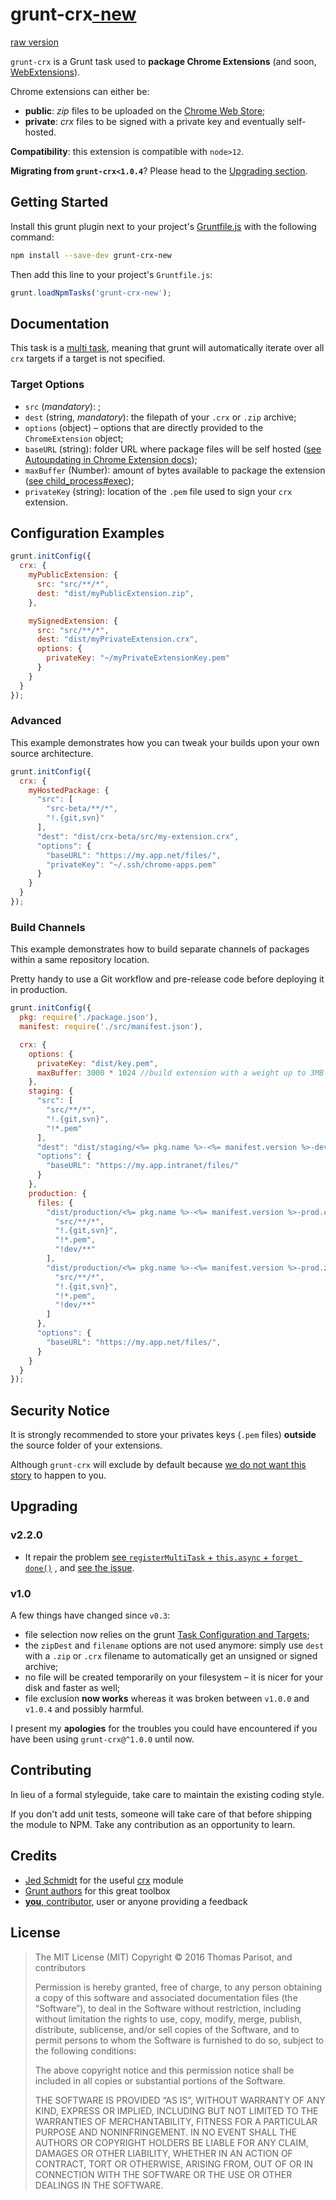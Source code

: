 # grunt-crx[-new](https://github.com/volnet/grunt-crx)

[raw version](http://travis-ci.org/oncletom/grunt-crx)

`grunt-crx` is a Grunt task used to **package Chrome Extensions** (and soon, [WebExtensions](https://developer.mozilla.org/en-US/Add-ons/WebExtensions)).

Chrome extensions can either be:

- **public**: *zip* files to be uploaded on the [Chrome Web Store](https://chrome.google.com/webstore/);
- **private**: *crx* files to be signed with a private key and eventually self-hosted.

**Compatibility**: this extension is compatible with `node>12`.

**Migrating from `grunt-crx<1.0.4`**? Please head to the [Upgrading section](#upgrading).

## Getting Started

Install this grunt plugin next to your project's [Gruntfile.js](http://gruntjs.com/sample-gruntfile) with the following command:

```bash
npm install --save-dev grunt-crx-new
```

Then add this line to your project's `Gruntfile.js`:

```javascript
grunt.loadNpmTasks('grunt-crx-new');
```

## Documentation

This task is a [multi task](http://gruntjs.com/creating-tasks#multi-tasks), meaning that grunt will automatically iterate over all `crx` targets if a target is not specified.

### Target Options

- `src` (*mandatory*): ;
- `dest` (string, *mandatory*): the filepath of your `.crx` or `.zip` archive;
- `options` (object) – options that are directly provided to the `ChromeExtension` object;
- `baseURL` (string): folder URL where package files will be self hosted ([see Autoupdating in Chrome Extension docs](https://developer.chrome.com/extensions/autoupdate));
- `maxBuffer` (Number): amount of bytes available to package the extension ([see child_process#exec](https://nodejs.org/docs/latest/api/child_process.html#child_process_child_process_exec_command_options_callback));
- `privateKey` (string): location of the `.pem` file used to sign your `crx` extension.

## Configuration Examples

```js
grunt.initConfig({
  crx: {
    myPublicExtension: {
      src: "src/**/*",
      dest: "dist/myPublicExtension.zip",
    },

    mySignedExtension: {
      src: "src/**/*",
      dest: "dist/myPrivateExtension.crx",
      options: {
        privateKey: "~/myPrivateExtensionKey.pem"
      }
    }
  }
});
```

### Advanced

This example demonstrates how you can tweak your builds upon your own
source architecture.

```js
grunt.initConfig({
  crx: {
    myHostedPackage: {
      "src": [
        "src-beta/**/*",
        "!.{git,svn}"
      ],
      "dest": "dist/crx-beta/src/my-extension.crx",
      "options": {
        "baseURL": "https://my.app.net/files/",
        "privateKey": "~/.ssh/chrome-apps.pem"
      }
    }
  }
});
```

### Build Channels

This example demonstrates how to build separate channels of packages
within a same repository location.

Pretty handy to use a Git workflow and pre-release code before deploying it
in production.

```js
grunt.initConfig({
  pkg: require('./package.json'),
  manifest: require('./src/manifest.json'),

  crx: {
    options: {
      privateKey: "dist/key.pem",
      maxBuffer: 3000 * 1024 //build extension with a weight up to 3MB
    },
    staging: {
      "src": [
        "src/**/*",
        "!.{git,svn}",
        "!*.pem"
      ],
      "dest": "dist/staging/<%= pkg.name %>-<%= manifest.version %>-dev.crx",
      "options": {
        "baseURL": "https://my.app.intranet/files/"
      }
    },
    production: {
      files: {
        "dist/production/<%= pkg.name %>-<%= manifest.version %>-prod.crx": [
          "src/**/*",
          "!.{git,svn}",
          "!*.pem",
          "!dev/**"
        ],
        "dist/production/<%= pkg.name %>-<%= manifest.version %>-prod.zip": [
          "src/**/*",
          "!.{git,svn}",
          "!*.pem",
          "!dev/**"
        ]
      },
      "options": {
        "baseURL": "https://my.app.net/files/",
      }
    }
  }
});
```

## Security Notice

It is strongly recommended to store your privates keys (`.pem` files) **outside**
the source folder of your extensions.

Although `grunt-crx` will exclude by default because [we do not want this story](https://it.slashdot.org/story/12/05/24/1717219/yahoo-includes-private-key-in-source-file-for-axis-chrome-extension) to happen to you.

## Upgrading

### v2.2.0

- It repair the problem [see `registerMultiTask` + `this.async` + `forget done()`](https://gruntjs.com/frequently-asked-questions#why-doesn-t-my-asynchronous-task-complete) , and [see the issue](Issues.md).

### v1.0

A few things have changed since `v0.3`:

- file selection now relies on the grunt [Task Configuration and Targets](http://gruntjs.com/configuring-tasks#task-configuration-and-targets);
- the `zipDest` and `filename` options are not used anymore: simply use `dest` with a `.zip` or `.crx` filename to automatically get an unsigned or signed archive;
- no file will be created temporarily on your filesystem – it is nicer for your disk and faster as well;
- file exclusion **now works** whereas it was broken between `v1.0.0` and `v1.0.4` and possibly harmful.

I present my **apologies** for the troubles you could have encountered if you have been using `grunt-crx@^1.0.0` until now.

## Contributing

In lieu of a formal styleguide, take care to maintain the existing coding style.

If you don't add unit tests, someone will take care of that before shipping the module to NPM.
Take any contribution as an opportunity to learn.

## Credits

- [Jed Schmidt](http://jed.is/) for the useful [crx](https://npmjs.com/crx) module
- [Grunt authors](http://gruntjs.com) for this great toolbox
- [**you**, contributor](CONTRIBUTORS.md), user or anyone providing a feedback

## License

> The MIT License (MIT)
> Copyright © 2016 Thomas Parisot, and contributors
>
> Permission is hereby granted, free of charge, to any person obtaining a copy
> of this software and associated documentation files (the “Software”), to deal
> in the Software without restriction, including without limitation the rights
> to use, copy, modify, merge, publish, distribute, sublicense, and/or sell
> copies of the Software, and to permit persons to whom the Software is
> furnished to do so, subject to the following conditions:
>
> The above copyright notice and this permission notice shall be included in
> all copies or substantial portions of the Software.
>
> THE SOFTWARE IS PROVIDED “AS IS”, WITHOUT WARRANTY OF ANY KIND, EXPRESS OR
> IMPLIED, INCLUDING BUT NOT LIMITED TO THE WARRANTIES OF MERCHANTABILITY,
> FITNESS FOR A PARTICULAR PURPOSE AND NONINFRINGEMENT. IN NO EVENT SHALL THE
> AUTHORS OR COPYRIGHT HOLDERS BE LIABLE FOR ANY CLAIM, DAMAGES OR OTHER
> LIABILITY, WHETHER IN AN ACTION OF CONTRACT, TORT OR OTHERWISE, ARISING FROM,
> OUT OF OR IN CONNECTION WITH THE SOFTWARE OR THE USE OR OTHER DEALINGS IN
> THE SOFTWARE.
